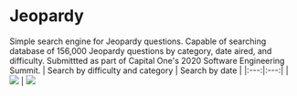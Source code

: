 # Jeopardy
Simple search engine for Jeopardy questions. Capable of searching database of 156,000 Jeopardy questions by category, date aired, and difficulty. Submittted as part of Capital One's 2020 Software Engineering Summit.
| Search by difficulty and category | Search by date |
|:---:|:---:|
| ![](https://user-images.githubusercontent.com/39538422/98725926-a05e0380-234a-11eb-8a20-3dc3a7868965.png)  | ![](https://user-images.githubusercontent.com/39538422/98725500-07c78380-234a-11eb-82ef-64a7f77ca534.png) 

